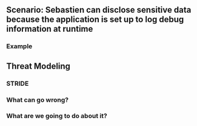 ## Scenario: Sebastien can disclose sensitive data because the application is set up to log debug information at runtime

### Example

## Threat Modeling

### STRIDE

### What can go wrong?

### What are we going to do about it?